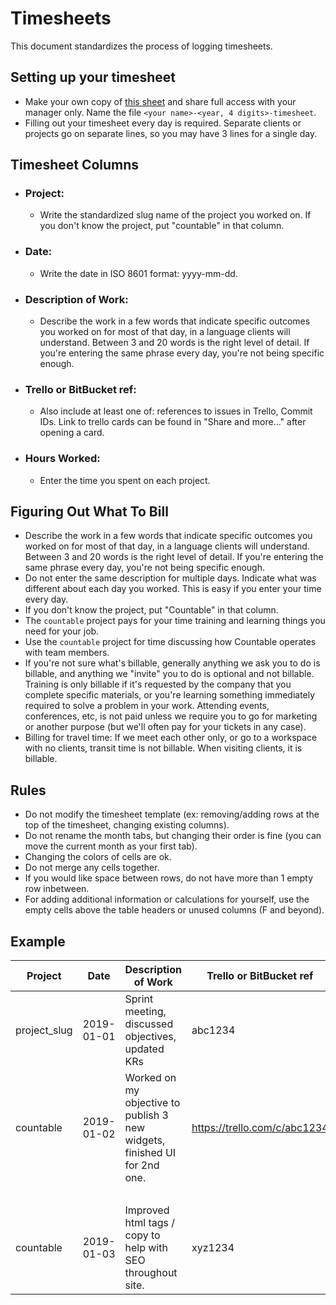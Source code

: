 # Timesheets
This document standardizes the process of logging timesheets.

## Setting up your timesheet
  * Make your own copy of [this sheet](https://drive.google.com/open?id=1kPxAPNnCAWGFag1zHUttEtScNnVE3gQRjt0wQEFbpwI) and share full access with your manager only. Name the file `<your name>-<year, 4 digits>-timesheet`.
  * Filling out your timesheet every day is required. Separate clients or projects go on separate lines, so you may have 3 lines for a single day.

## Timesheet Columns
*  ### Project:
    * Write the standardized slug name of the project you worked on. If you don't know the project, put "countable" in that column.
*  ### Date:
    * Write the date in ISO 8601 format: yyyy-mm-dd.
*  ### Description of Work:
    * Describe the work in a few words that indicate specific outcomes you worked on for most of that day, in a language clients will understand. Between 3 and 20 words is the right level of detail. If you're entering the same phrase every day, you're not being specific enough.
*  ### Trello or BitBucket ref:
    * Also include at least one of: references to issues in Trello, Commit IDs. Link to trello cards can be found in "Share and more..." after opening a card.
*  ### Hours Worked: 
    * Enter the time you spent on each project.

## Figuring Out What To Bill

  * Describe the work in a few words that indicate specific outcomes you worked on for most of that day, in a language clients will understand. Between 3 and 20 words is the right level of detail. If you're entering the same phrase every day, you're not being specific enough.
  * Do not enter the same description for multiple days. Indicate what was different about each day you worked. This is easy if you enter your time every day.
  * If you don't know the project, put "Countable" in that column.
  * The `countable` project pays for your time training and learning things you need for your job.
  * Use the `countable` project for time discussing how Countable operates with team members.
  * If you're not sure what's billable, generally anything we ask you to do is billable, and anything we "invite" you to do is optional and not billable. Training is only billable if it's requested by the company that you complete specific materials, or you're learning something immediately required to solve a problem in your work. Attending events, conferences, etc, is not paid unless we require you to go for marketing or another purpose (but we'll often pay for your tickets in any case).
  * Billing for travel time: If we meet each other only, or go to a workspace with no clients, transit time is not billable. When visiting clients, it is billable.

## Rules
* Do not modify the timesheet template (ex: removing/adding rows at the top of the timesheet, changing existing columns).
* Do not rename the month tabs, but changing their order is fine (you can move the current month as your first tab).
* Changing the colors of cells are ok.
* Do not merge any cells together.
* If you would like space between rows, do not have more than 1 empty row inbetween.
* For adding additional information or calculations for yourself, use the empty cells above the table headers or unused columns (F and beyond).

## Example
| Project      | Date       | Description of Work | Trello or BitBucket ref      | Hours Worked |
|--------------|------------|---------------------|------------------------------|--------------|
| project_slug | 2019-01-01 | Sprint meeting, discussed objectives, updated KRs | abc1234                      | 1            |
| countable    | 2019-01-02 | Worked on my objective to publish 3 new widgets, finished UI for 2nd one.  | https://trello.com/c/abc1234 | 2            |
| &nbsp;       |            |                     |                              |              |
| countable    | 2019-01-03 | Improved html tags / copy to help with SEO throughout site. | xyz1234                      | 3            |
